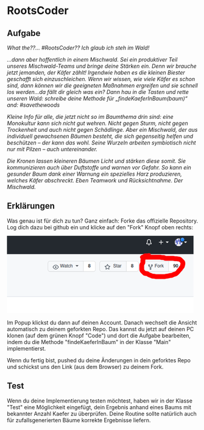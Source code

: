 # RootsCoder

## Aufgabe

_What the??… #RootsCoder?? Ich glaub ich steh im Wald!_

_…dann aber hoffentlich in einem Mischwald. Sei ein produktiver Teil unseres Mischwald-Teams und bringe deine Stärken ein. Denn wir brauche jetzt jemanden, der Käfer zählt! Irgendwie haben es die kleinen Biester geschafft sich einzuschleichen. Wenn wir wissen, wie viele Käfer es schon sind, dann können wir die geeigneten Maßnahmen ergreifen und sie schnell los werden…da fällt dir gleich was ein? Dann hau in die Tasten und rette unseren Wald: schreibe deine Methode für „findeKaeferInBaum(baum)“ and: #savethewoods_

_Kleine Info für alle, die jetzt nicht so im Baumthema drin sind: eine Monokultur kann sich nicht gut wehren. Nicht gegen Sturm, nicht gegen Trockenheit und auch nicht gegen Schädlinge. Aber ein Mischwald, der aus individuell gewachsenen Bäumen besteht, die sich gegenseitig helfen und beschützen – der kann das wohl. Seine Wurzeln arbeiten symbiotisch nicht nur mit Pilzen – auch untereinander._

_Die Kronen lassen kleineren Bäumen Licht und stärken diese somit. Sie kommunizieren auch über Duftstoffe und warnen vor Gefahr. So kann ein gesunder Baum dank einer Warnung ein spezielles Harz produzieren, welches Käfer abschreckt. Eben Teamwork und Rücksichtnahme. Der Mischwald._

## Erklärungen

Was genau ist für dich zu tun? Ganz einfach: Forke das offizielle Repository. Log dich dazu bei github ein und klicke auf den "Fork" Knopf oben rechts:


![image](files/Fork.png) 

Im Popup klickst du dann auf deinen Account. Danach wechselt die Ansicht automatisch zu deinem geforkten Repo. Das kannst du jetzt auf deinen PC klonen (auf dem grünen Knopf "Code") und dort die Aufgabe bearbeiten, indem du die Methode "findeKaeferInBaum" in der Klasse "Main" implementierst.

Wenn du fertig bist, pushed du deine Änderungen in dein geforktes Repo und schickst uns den Link (aus dem Browser) zu deinem Fork.

## Test

Wenn du deine Implementierung testen möchtest, haben wir in der Klasse "Test" eine Möglichkeit eingefügt, dein Ergebnis anhand eines Baums mit bekannter Anzahl Kaefer zu überprüfen. Deine Routine sollte natürlich auch für zufallsgenerierten Bäume korrekte Ergebnisse liefern.

